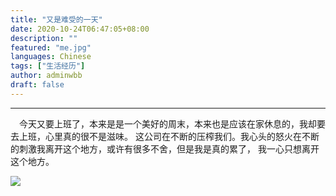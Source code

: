 ```yaml
---
title: "又是难受的一天"
date: 2020-10-24T06:47:05+08:00
description: ""
featured: "me.jpg"
languages: Chinese
tags: ["生活经历"]
author: adminwbb
draft: false
---
```


---

&ensp;&ensp;今天又要上班了，本来是是一个美好的周末，本来也是应该在家休息的，我却要去上班，心里真的很不是滋味。
这公司在不断的压榨我们。我心头的怒火在不断的刺激我离开这个地方，或许有很多不舍，但是我是真的累了，
我一心只想离开这个地方。

![](https://ss0.bdstatic.com/70cFuHSh_Q1YnxGkpoWK1HF6hhy/it/u=2268229185,1020350305&fm=26&gp=0.jpg)